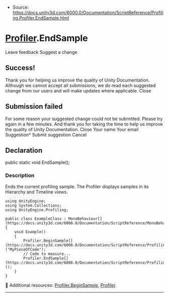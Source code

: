 * Source: https://docs.unity3d.com/6000.0/Documentation/ScriptReference/Profiling.Profiler.EndSample.html

#  [Profiler](https://docs.unity3d.com/6000.0/Documentation/ScriptReference/Profiling.Profiler.html).EndSample
Leave feedback
Suggest a change
## Success!
Thank you for helping us improve the quality of Unity Documentation. Although we cannot accept all submissions, we do read each suggested change from our users and will make updates where applicable.
Close
## Submission failed
For some reason your suggested change could not be submitted. Please <a>try again</a> in a few minutes. And thank you for taking the time to help us improve the quality of Unity Documentation.
Close
Your name Your email Suggestion* Submit suggestion
Cancel
## Declaration
public static void EndSample(); 
### Description
Ends the current profiling sample.
The Profiler displays samples in its Hierarchy and Timeline views.
```
using UnityEngine;
using System.Collections;
using UnityEngine.Profiling;  
  
public class ExampleClass : MonoBehaviour[](https://docs.unity3d.com/6000.0/Documentation/ScriptReference/MonoBehaviour.html)
{
    void Example()
    {
        Profiler.BeginSample[](https://docs.unity3d.com/6000.0/Documentation/ScriptReference/Profiling.Profiler.BeginSample.html)("MyPieceOfCode");
        // Code to measure...
        Profiler.EndSample[](https://docs.unity3d.com/6000.0/Documentation/ScriptReference/Profiling.Profiler.EndSample.html)();
    }
}

```

Additional resources: [Profiler.BeginSample](https://docs.unity3d.com/6000.0/Documentation/ScriptReference/Profiling.Profiler.BeginSample.html), [Profiler](https://docs.unity3d.com/6000.0/Documentation/Manual/Profiler.html).
* * *
